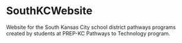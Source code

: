 # SouthKCWebsite
Website for the South Kansas City school district pathways programs created by students at PREP-KC Pathways to Technology program.
